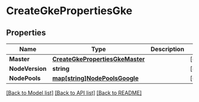 # CreateGkePropertiesGke

## Properties
Name | Type | Description | Notes
------------ | ------------- | ------------- | -------------
**Master** | [**CreateGkePropertiesGkeMaster**](CreateGKEProperties_gke_master.md) |  | [optional] 
**NodeVersion** | **string** |  | [optional] 
**NodePools** | [**map[string]NodePoolsGoogle**](NodePoolsGoogle.md) |  | [optional] 

[[Back to Model list]](../README.md#documentation-for-models) [[Back to API list]](../README.md#documentation-for-api-endpoints) [[Back to README]](../README.md)


